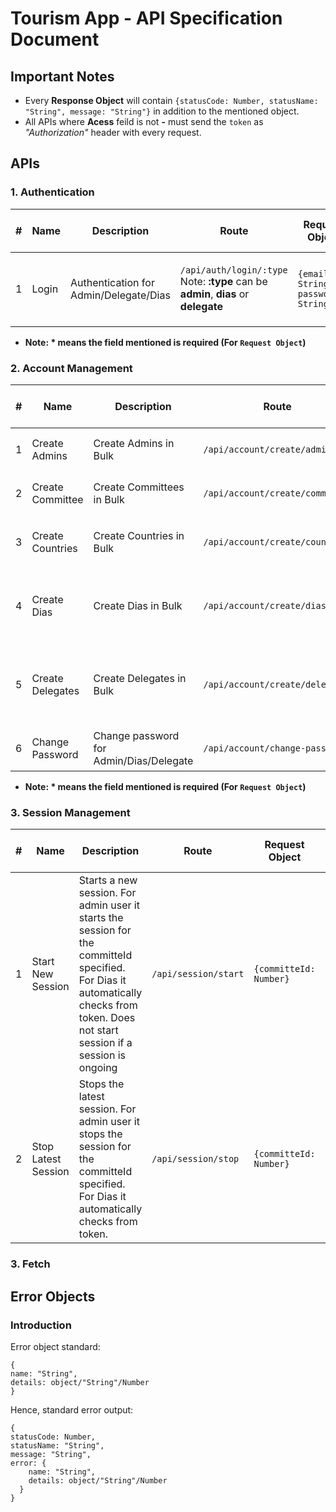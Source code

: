 # Tourism App - API Specification Document

## Important Notes
- Every **Response Object** will contain `{statusCode: Number, statusName: "String", message: "String"}` in addition to the mentioned object.
- All APIs where **Acess** feild is not **-** must send the `token`  as *"Authorization"* header with every request.

## APIs

### 1. Authentication
|#|Name|Description|Route|Request Object|Request Type|Response Object (Success)|Access|
|-|----|-----------|-----|------------|--------------|-------------------------|------|
|1|Login|Authentication for Admin/Delegate/Dias|`/api/auth/login/:type` Note: **:type** can be **admin**, **dias** or **delegate**|`{email*: String, password*: String}`|POST|`{token: String, user: {id: Number, name: String}}`|-|

- **Note: * means the field mentioned is required (For `Request Object`)**

### 2. Account Management
|#|Name|Description|Route|Request Object|Request Type|Response Object (Success)|Access|
|-|----|-----------|-----|------------|--------------|-------------------------|------|
|1|Create Admins|Create Admins in Bulk|`/api/account/create/admin`|`{admins*: [name*: String.max(50), email*: String.max(50)]}`|POST|`{ids: [Number]}`|`Admin`|
|2|Create Committee|Create Committees in Bulk|`/api/account/create/committee`|`{committees*: [{name*: String.max(100), initials*: String.max(20)}]}`|POST|`{ids: [Number]}`|`Admin`|
|3|Create Countries|Create Countries in Bulk|`/api/account/create/country`|`{{countries*: [{name*: String.max(100), initials*: String.max(20), veto*: Boolean}]}}`|POST|`{ids: [Number]}`|`Admin`|
|4|Create Dias|Create Dias in Bulk|`/api/account/create/dias`|`{dias*: [name*: String.max(50), email*: String.max(50), title*: String.max(10), committeeId*: Number]}`|POST|`{ids: [Number]}`|`Admin`|
|5|Create Delegates|Create Delegates in Bulk|`/api/account/create/delegate`|`{delegates*: [name*: String.max(50), email*: String.max(50), title*: String.max(10), committeeId*: Number, countryId*: Number]}`|POST|`{ids: [Number]}`|`Admin`|
|6|Change Password|Change password for Admin/Dias/Delegate|`/api/account/change-password`|`{oldPassword*: String.min(8).max(30), newPassword: String.min(8).max(30)}`|POST|`{}`|`Admin`, `Dias`, `Delegate`|

- **Note: * means the field mentioned is required (For `Request Object`)**

### 3. Session Management
|#|Name|Description|Route|Request Object|Request Type|Response Object (Success)|Access|
|-|----|-----------|-----|------------|--------------|-------------------------|------|
|1|Start New Session|Starts a new session. For admin user it starts the session for the committeId specified. For Dias it automatically checks from token. Does not start session if a session is ongoing|`/api/session/start`|`{committeId: Number}`|POST|`{}`|`Admin`, `Dias`|
|2|Stop Latest Session|Stops the latest session. For admin user it stops the session for the committeId specified. For Dias it automatically checks from token.|`/api/session/stop`|`{committeId: Number}`|POST|`{}`|`Admin`, `Dias`|

### 3. Fetch 

## Error Objects
### Introduction
Error object standard:
```javascript=1
{
name: "String",
details: object/"String"/Number
}
```
Hence, standard error output:
```javascript=1
{
statusCode: Number, 
statusName: "String", 
message: "String", 
error: {
    name: "String", 
    details: object/"String"/Number
  }
}
```